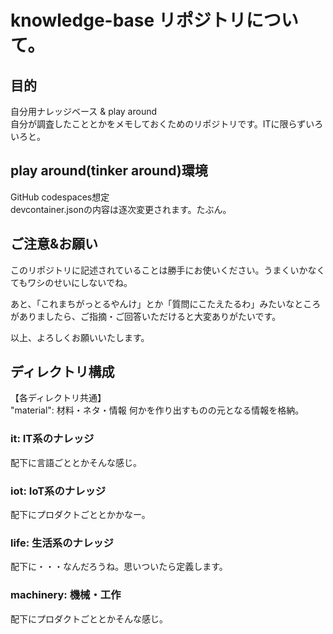 # knowledge-base リポジトリについて。

## 目的
自分用ナレッジベース & play around  
自分が調査したこととかをメモしておくためのリポジトリです。ITに限らずいろいろと。

## play around(tinker around)環境
GitHub codespaces想定  
devcontainer.jsonの内容は逐次変更されます。たぶん。

## ご注意&お願い
このリポジトリに記述されていることは勝手にお使いください。うまくいかなくてもワシのせいにしないでね。

あと、「これまちがっとるやんけ」とか「質問にこたえたるわ」みたいなところがありましたら、ご指摘・ご回答いただけると大変ありがたいです。

以上、よろしくお願いいたします。

## ディレクトリ構成
【各ディレクトリ共通】  
"material": 材料・ネタ・情報 何かを作り出すものの元となる情報を格納。

### it: IT系のナレッジ
配下に言語ごととかそんな感じ。

### iot: IoT系のナレッジ
配下にプロダクトごととかかなー。

### life: 生活系のナレッジ
配下に・・・なんだろうね。思いついたら定義します。

### machinery: 機械・工作
配下にプロダクトごととかそんな感じ。

